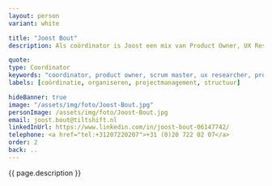 ```yaml
---
layout: person
variant: white

title: "Joost Bout"
description: Als coördinator is Joost een mix van Product Owner, UX Researcher, productstrateeg én relatiemanager in één. Hij heeft een achtergrond in communicatie en projectmanagement. En heeft een voorliefde voor dingen goed opzetten en structuur bieden.

quote: 
type: Coordinator
keywords: "coordinator, product owner, scrum master, ux researcher, productstrateeg, relatiemanager"
labels: [coördinatie, organiseren, projectmanagement, structuur]

hideBanner: true
image: "/assets/img/foto/Joost-Bout.jpg"
personImage: /assets/img/foto/Joost-Bout.jpg
email: joost.bout@tiltshift.nl
linkedInUrl: https://www.linkedin.com/in/joost-bout-06147742/
telephone: <a href="tel:+31207220207">+31 (0)20 722 02 07</a>
order: 2
back: ..
---
```


{{ page.description }}
